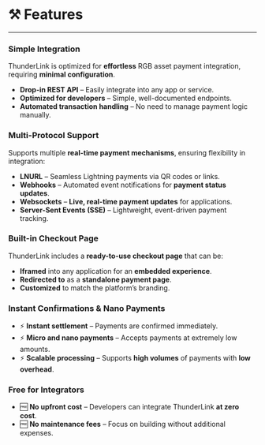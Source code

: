# ⚒️ Features

***

### **Simple Integration**

ThunderLink is optimized for **effortless** RGB asset payment integration, requiring **minimal configuration**.

* **Drop-in REST API** – Easily integrate into any app or service.
* **Optimized for developers** – Simple, well-documented endpoints.
* **Automated transaction handling** – No need to manage payment logic manually.

### **Multi-Protocol Support**

Supports multiple **real-time payment mechanisms**, ensuring flexibility in integration:

* **LNURL** – Seamless Lightning payments via QR codes or links.
* **Webhooks** – Automated event notifications for **payment status updates**.
* **Websockets** – **Live, real-time payment updates** for applications.
* **Server-Sent Events (SSE)** – Lightweight, event-driven payment tracking.

### **Built-in Checkout Page**

ThunderLink includes a **ready-to-use checkout page** that can be:

* **Iframed** into any application for an **embedded experience**.
* **Redirected to** as a **standalone payment page**.
* **Customized** to match the platform’s branding.

### **Instant Confirmations & Nano Payments**

* ⚡ **Instant settlement** – Payments are confirmed immediately.
* ⚡ **Micro and nano payments** – Accepts payments at extremely low amounts.
* ⚡ **Scalable processing** – Supports **high volumes** of payments with **low overhead**.

### **Free for Integrators**

* 🆓 **No upfront cost** – Developers can integrate ThunderLink **at zero cost**.
* 🆓 **No maintenance fees** – Focus on building without additional expenses.

###
